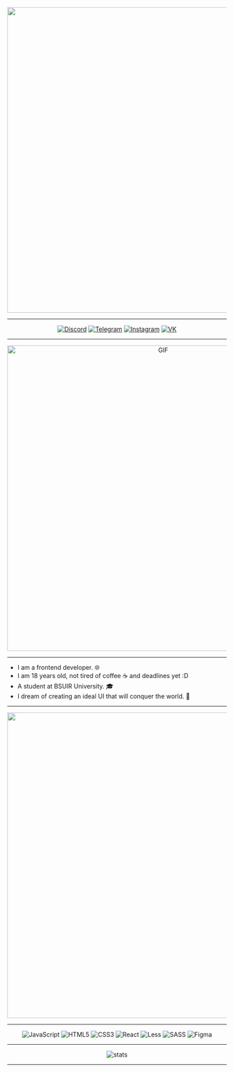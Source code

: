 <div align="center">
<img width="700" src="https://sun9-19.userapi.com/impg/c2SOnskRnHPeEBlOOvuEyb_cEeWb5I7F6sz8hw/HB6_KrQZHGk.jpg?size=1000x300&quality=95&sign=77ea53c279f9de3da9541ce183cca626&type=album">
<div>

---

<div align="center">
  <a href="https://discord.gg/vvuTrM7t"><img src="https://img.shields.io/badge/Discord-7b25c4.svg?style=for-the-badge&logo=discord&logoColor=white" alt="Discord"></a>
  <a href="https://t.me/flaty3"><img src="https://img.shields.io/badge/Telegram-7b25c4?style=for-the-badge&logo=telegram&logoColor=white" alt="Telegram"></a>
  <a href="https://www.instagram.com/__m.aks/"><img src="https://img.shields.io/badge/Instagram-7b25c4.svg?style=for-the-badge&logo=Instagram&logoColor=white" alt="Instagram"></a>
  <a href="https://m.vk.com/flaty1"><img src="https://img.shields.io/badge/вконтакте-7b25c4.svg?&style=for-the-badge&logo=vk&logoColor=white" alt="VK"></a>
</div>

---

<div align="center">
  <img src="https://i.pinimg.com/originals/a1/54/89/a154899bb5bdafff43df448ecb837b14.gif" width="700" alt="GIF">
</div>

---

<ul align="left">
<li>I am a frontend developer. 🌐</li>
<li>I am 18 years old, not tired of coffee ☕️ and deadlines yet :D</li>
<li>A student at BSUIR University. 🎓</li>
<li>I dream of creating an ideal UI that will conquer the world. 🌌</li>
</ul>

---

<div align="center">
<img width="700" src="https://sun9-69.userapi.com/impg/RU_OO79Txs_IrgPGBPQXLfv52HdYZzq-Gm6KTA/JihZKaRp6LU.jpg?size=1000x300&quality=95&sign=573cc795e4ab781e3353d170022e80b7&type=album">
<div>

---

<div align="center">
  <img src="https://img.shields.io/badge/javascript-%23323330.svg?style=for-the-badge&logo=javascript&logoColor=%23F7DF1E" alt="JavaScript">
  <img src="https://img.shields.io/badge/html5-%23E34F26.svg?style=for-the-badge&logo=html5&logoColor=white" alt="HTML5">
  <img src="https://img.shields.io/badge/css3-%231572B6.svg?style=for-the-badge&logo=css3&logoColor=white" alt="CSS3">
  <img src="https://img.shields.io/badge/react-%2320232a.svg?style=for-the-badge&logo=react&logoColor=%2361DAFB" alt="React">
  <img src="https://img.shields.io/badge/less-2B4C80?style=for-the-badge&logo=less&logoColor=white" alt="Less">
  <img src="https://img.shields.io/badge/SASS-hotpink.svg?style=for-the-badge&logo=SASS&logoColor=white" alt="SASS">
  <img src="https://img.shields.io/badge/figma-%23F24E1E.svg?style=for-the-badge&logo=figma&logoColor=white" alt="Figma">
</div>

---

<div align="center">
  <img src="https://github-profile-summary-cards.vercel.app/api/cards/profile-details?username=flaty7375&theme=tokyonight" alt="stats">
</div>

---

